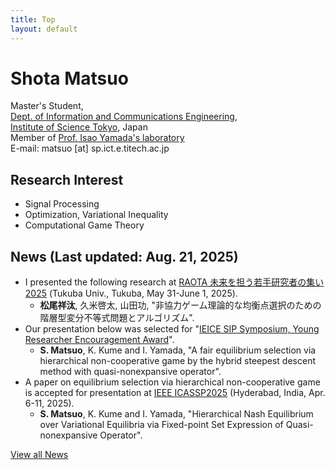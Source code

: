 ```yaml
---
title: Top
layout: default
---
```


# Shota Matsuo
Master's Student,  
[Dept. of Information and Communications Engineering](https://educ.titech.ac.jp/ict/eng/),  
[Institute of Science Tokyo](https://www.isct.ac.jp/en), Japan  
Member of [Prof. Isao Yamada's laboratory](http://www.sp.ce.titech.ac.jp/)  
E-mail: matsuo [at] sp.ict.e.titech.ac.jp

## Research Interest
- Signal Processing
- Optimization, Variational Inequality
- Computational Game Theory

## News (Last updated: Aug. 21, 2025)
- I presented the following research at [RAOTA 未来を担う若手研究者の集い2025](https://orsj.org/raota/#tsukuba25) (Tukuba Univ., Tukuba, May 31-June 1, 2025).
  - **松尾祥汰**, 久米啓太, 山田功, "非協力ゲーム理論的な均衡点選択のための階層型変分不等式問題とアルゴリズム".
- Our presentation below was selected for "[IEICE SIP Symposium, Young Researcher Encouragement Award](https://www.ieice.org/ess/sip/%E9%81%B8%E5%A5%A8/)".
  - **S. Matsuo**, K. Kume and I. Yamada, "A fair equilibrium selection via hierarchical non-cooperative game by the hybrid steepest descent method
with quasi-nonexpansive operator".
- A paper on equilibrium selection via hierarchical non-cooperative game is accepted for presentation at [IEEE ICASSP2025](https://2025.ieeeicassp.org/) (Hyderabad, India, Apr. 6-11, 2025). 
  - **S. Matsuo**, K. Kume and I. Yamada, "Hierarchical Nash Equilibrium over Variational Equilibria via Fixed-point Set Expression of Quasi-nonexpansive Operator".

[View all News](news.md)
